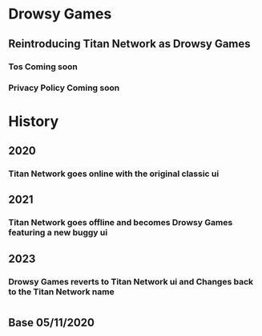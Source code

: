 # Drowsy Games

## Reintroducing Titan Network as Drowsy Games
### Tos Coming soon
### Privacy Policy Coming soon
#
# History
## 2020
### Titan Network goes online with the original classic ui
## 2021
### Titan Network goes offline and becomes Drowsy Games featuring a new buggy ui
## 2023
### Drowsy Games reverts to Titan Network ui and Changes back to the Titan Network name
#
## Base 05/11/2020